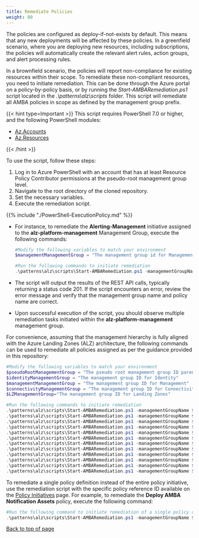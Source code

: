 ```yaml
---
title: Remediate Policies
weight: 80
---
```


The policies are configured as deploy-if-not-exists by default. This means that any new deployments will be affected by these policies. In a greenfield scenario, where you are deploying new resources, including subscriptions, the policies will automatically create the relevant alert rules, action groups, and alert processing rules.

In a brownfield scenario, the policies will report non-compliance for existing resources within their scope. To remediate these non-compliant resources, you need to initiate remediation. This can be done through the Azure portal on a policy-by-policy basis, or by running the *Start-AMBARemediation.ps1* script located in the *.\patterns\alz\scripts* folder. This script will remediate all AMBA policies in scope as defined by the management group prefix.

{{< hint type=Important >}}
This script requires PowerShell 7.0 or higher, and the following PowerShell modules:

- [Az.Accounts](https://www.powershellgallery.com/packages/Az.Accounts)
- [Az.Resources](https://www.powershellgallery.com/packages/Az.Resources)

{{< /hint >}}

To use the script, follow these steps:

1. Log in to Azure PowerShell with an account that has at least Resource Policy Contributor permissions at the pseudo-root management group level.
2. Navigate to the root directory of the cloned repository.
3. Set the necessary variables.
4. Execute the remediation script.

  {{% include "./PowerShell-ExecutionPolicy.md" %}}

- For instance, to remediate the **Alerting-Management** initiative assigned to the **alz-platform-management** Management Group, execute the following commands:

  ```powershell
  #Modify the following variables to match your environment
  $managementManagementGroup = "The management group id for Management"
  ```

  ```powershell
  #Run the following commands to initiate remediation
  .\patterns\alz\scripts\Start-AMBARemediation.ps1 -managementGroupName $managementManagementGroup -policyName Alerting-Management
  ```

- The script will output the results of the REST API calls, typically returning a status code 201. If the script encounters an error, review the error message and verify that the management group name and policy name are correct.
- Upon successful execution of the script, you should observe multiple remediation tasks initiated within the **alz-platform-management** management group.

For convenience, assuming that the management hierarchy is fully aligned with the Azure Landing Zones (ALZ) architecture, the following commands can be used to remediate all policies assigned as per the guidance provided in this repository:

```powershell
#Modify the following variables to match your environment
$pseudoRootManagementGroup = "The pseudo root management group ID parenting the identity, management and connectivity management groups"
$identityManagementGroup = "The management group ID for Identity"
$managementManagementGroup = "The management group ID for Management"
$connectivityManagementGroup = "The management group ID for Connectivity"
$LZManagementGroup="The management group ID for Landing Zones"
```

```powershell
#Run the following commands to initiate remediation
.\patterns\alz\scripts\Start-AMBARemediation.ps1 -managementGroupName $pseudoRootManagementGroup -policyName Notification-Assets
.\patterns\alz\scripts\Start-AMBARemediation.ps1 -managementGroupName $pseudoRootManagementGroup -policyName Alerting-ServiceHealth
.\patterns\alz\scripts\Start-AMBARemediation.ps1 -managementGroupName $connectivityManagementGroup -policyName Alerting-Connectivity
.\patterns\alz\scripts\Start-AMBARemediation.ps1 -managementGroupName $identityManagementGroup -policyName Alerting-Identity
.\patterns\alz\scripts\Start-AMBARemediation.ps1 -managementGroupName $managementManagementGroup -policyName Alerting-Management
.\patterns\alz\scripts\Start-AMBARemediation.ps1 -managementGroupName $LZManagementGroup -policyName Alerting-KeyManagement
.\patterns\alz\scripts\Start-AMBARemediation.ps1 -managementGroupName $LZManagementGroup -policyName Alerting-LoadBalancing
.\patterns\alz\scripts\Start-AMBARemediation.ps1 -managementGroupName $LZManagementGroup -policyName Alerting-NetworkChanges
.\patterns\alz\scripts\Start-AMBARemediation.ps1 -managementGroupName $LZManagementGroup -policyName Alerting-HybridVM
.\patterns\alz\scripts\Start-AMBARemediation.ps1 -managementGroupName $LZManagementGroup -policyName Alerting-Storage
.\patterns\alz\scripts\Start-AMBARemediation.ps1 -managementGroupName $LZManagementGroup -policyName Alerting-VM
.\patterns\alz\scripts\Start-AMBARemediation.ps1 -managementGroupName $LZManagementGroup -policyName Alerting-Web
```

To remediate a single policy definition instead of the entire policy initiative, use the remediation script with the specific policy reference ID available on the [Policy Initiatives](../../../Getting-started/Policy-Initiatives) page. For example, to remediate the **Deploy AMBA Notification Assets** policy, execute the following command:

```powershell
#Run the following command to initiate remediation of a single policy definition
.\patterns\alz\scripts\Start-AMBARemediation.ps1 -managementGroupName $pseudoRootManagementGroup -policyName ALZ_AlertProcessing_Rule
```

[Back to top of page](.)

